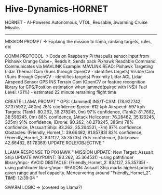 # Hive-Dynamics-HORNET
HORNET - AI-Powered Autonomous, VTOL, Reusable, Swarming Cruise Missile. 
________________________________________________________________________________________________________________________
MISSION PROMPT
-> Explaing the mission to llama, ranking targets, rules, etc

COMM PROTOCOL
-> Code on Raspberry Pi that pulls sensor input from Pixhawk Orange Cube+, Reads it, Sends back Pixhawk Readable Command
Communicates via MAVLINK
Example: 
MAVLINK READ: Pixhawk
  Targeting Lidar
  Thermal Cam (Runs through OpenCV - identifies targets)
  Visible Cam (Runs through OpenCV - identifies targets)
  Proximity Lidar
  AGL Lidar
  Airspeed Sensor
  GPS
  INS
  Terrain Cam (OpenCV or feature recognition library for GPS/Position estimation when jammed(paired with INS))
  Fuel Level: (61%) - estimated 22 minute remaining flight time

  CREATE LLAMA PROMPT
  "
  GPS: (Jammed)
  INS/T-CAM: (78.922742, 37.375932, 480m) 78% confidence
  Speed: 612 kph
  Airspeed: 597 kph
  Targets: (Tank1: 80.262, 38.278245, 0m) 97% confidence, (Tank2: 81.7662, 38.598245, 0m) 86% confidence, (Attack Helicopter: 76.26462, 35.129245, 325m) 91% confidence, (Drone: 80.262, 40.278245, 386m) 78% confidence, (Assualt Ship: 83.262, 35.364531, -7m) 97% confidence
  Obstacles: (Friendly_Hornet_1: 39.66482, 81.85783) 82% confidence, (Friendly_Hornet_2: 83.1127, 35.35735) 75% confidence, (Unknown: 42.66482, 81.78369)
  UPDATE ROLE/OBJECTIVE
  "

  LLAMA RESPONSE TO PIXHAWK
  "
  MISSION UPDATE: New Target: Assualt Ship
  UPDATE WAYPOINT: (83.262, 35.364531) -using pathfinder library/mpc-
  AVOID OBSTACLE: (Friendly_Hornet_2: 83.1127, 35.35735) -using pathfinder library/mpc-
  REASON: Assualt Ship marks highest priority given range and fuel capacity. Meneurvering around "Friendly_Hornet_2".
  TIME: 12:39:04
  "

SWARM LOGIC
-> (covered by Llama?)
